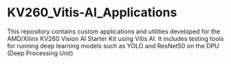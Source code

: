 # KV260_Vitis-AI_Applications
This repository contains custom applications and utilities developed for the AMD/Xilinx KV260 Vision AI Starter Kit using Vitis AI. It includes testing tools for running deep learning models such as YOLO and ResNet50 on the DPU (Deep Processing Unit)
